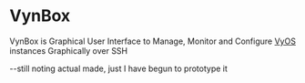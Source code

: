 # VynBox


VynBox is Graphical User Interface to Manage, Monitor and Configure [VyOS](https://vyos.io) instances
Graphically over SSH

--still noting actual made, just I have begun to prototype it
